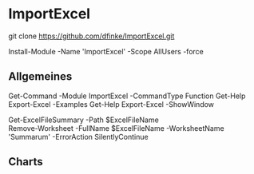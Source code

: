 # ImportExcel 

git clone https://github.com/dfinke/ImportExcel.git

Install-Module -Name 'ImportExcel' -Scope AllUsers -force

## Allgemeines
Get-Command -Module ImportExcel -CommandType Function
Get-Help Export-Excel -Examples
Get-Help Export-Excel -ShowWindow

Get-ExcelFileSummary -Path $ExcelFileName  
Remove-Worksheet -FullName $ExcelFileName -WorksheetName 'Summarum' -ErrorAction SilentlyContinue

## Charts

